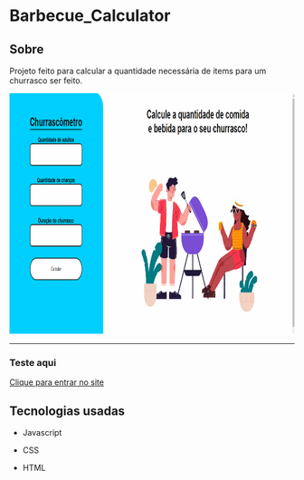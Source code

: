 # Barbecue_Calculator
<h2>Sobre</h2>
<p>Projeto feito para calcular a quantidade necessária de items para um churrasco ser feito.</p>
 <img src="./github/churrascometro.gif" alt="demo-web" height="425">
 <hr>
 <h3>Teste aqui</h3>
 <a href="https://isaquemedeiros.github.io/Barbecue_Calculator-/" target="_blank">Clique para entrar no site</a>
 <h2>Tecnologias usadas</h2>
 <ul>
  <li><P>Javascript</P></li>
  <li><P>CSS</P></li>
  <li><P>HTML</P></li>     
</ul>
